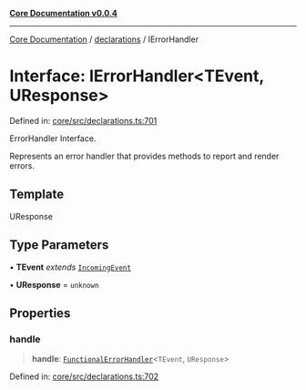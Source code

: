 [**Core Documentation v0.0.4**](../../README.md)

***

[Core Documentation](../../modules.md) / [declarations](../README.md) / IErrorHandler

# Interface: IErrorHandler\<TEvent, UResponse\>

Defined in: [core/src/declarations.ts:701](https://github.com/stonemjs/core/blob/2adc2da4c7e3b5a9f593c198ba7e8ad639651777/src/declarations.ts#L701)

ErrorHandler Interface.

Represents an error handler that provides methods to report and render errors.

## Template

UResponse

## Type Parameters

• **TEvent** *extends* [`IncomingEvent`](../../events/IncomingEvent/classes/IncomingEvent.md)

• **UResponse** = `unknown`

## Properties

### handle

> **handle**: [`FunctionalErrorHandler`](../type-aliases/FunctionalErrorHandler.md)\<`TEvent`, `UResponse`\>

Defined in: [core/src/declarations.ts:702](https://github.com/stonemjs/core/blob/2adc2da4c7e3b5a9f593c198ba7e8ad639651777/src/declarations.ts#L702)
